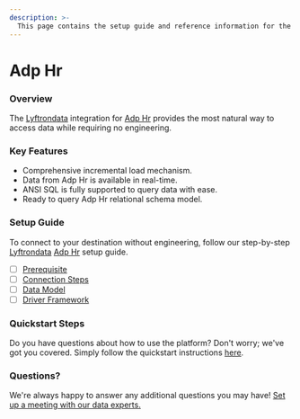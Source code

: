 ```yaml
---
description: >-
  This page contains the setup guide and reference information for the Adp Hr source connector.
---
```


# Adp Hr

### Overview

The [Lyftrondata](https://www.lyftrondata.com/) integration for [Adp Hr](None) provides the most natural way to access data while requiring no engineering.

### Key Features

* Comprehensive incremental load mechanism.
* Data from Adp Hr is available in real-time.&#x20;
* ANSI SQL is fully supported to query data with ease.
* Ready to query Adp Hr relational schema model.

### Setup Guide

To connect to your destination without engineering, follow our step-by-step [Lyftrondata](https://www.lyftrondata.com/)  [Adp Hr](None) setup guide.

* [ ] [Prerequisite](prerequisite.md)
* [ ] [Connection Steps](connection-steps.md)
* [ ] [Data Model](data-model/erd.md)
* [ ] [Driver Framework](driver-framework/)

### Quickstart Steps

Do you have questions about how to use the platform? Don't worry; we've got you covered. Simply follow the quickstart instructions [here](../README.md).

### Questions? <a href="#questions" id="questions"></a>

We're always happy to answer any additional questions you may have! [Set up a meeting with our data experts.](https://www.lyftrondata.com/book-a-meeting/)

